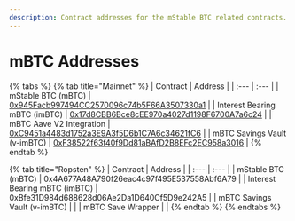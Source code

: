 ```yaml
---
description: Contract addresses for the mStable BTC related contracts.
---
```


# mBTC Addresses

{% tabs %}
{% tab title="Mainnet" %}
| Contract | Address |
| :--- | :--- |
| mStable BTC \(mBTC\) | [0x945Facb997494CC2570096c74b5F66A3507330a1](https://etherscan.io/address/0x945Facb997494CC2570096c74b5F66A3507330a1) |
| Interest Bearing mBTC \(imBTC\) | [0x17d8CBB6Bce8cEE970a4027d1198F6700A7a6c24](https://etherscan.io/address/0x17d8CBB6Bce8cEE970a4027d1198F6700A7a6c24) |
| mBTC Aave V2 Integration | [0xC9451a4483d1752a3E9A3f5D6b1C7A6c34621fC6](https://etherscan.io/address/0xC9451a4483d1752a3E9A3f5D6b1C7A6c34621fC6) |
| mBTC Savings Vault \(v-imBTC\) | [0xF38522f63f40f9Dd81aBAfD2B8EFc2EC958a3016](https://etherscan.io/address/0xF38522f63f40f9Dd81aBAfD2B8EFc2EC958a3016) |
{% endtab %}

{% tab title="Ropsten" %}
| Contract | Address |
| :--- | :--- |
| mStable BTC \(mBTC\) | 0x4A677A48A790f26eac4c97f495E537558Abf6A79 |
| Interest Bearing mBTC \(imBTC\) | 0xBfe31D984d688628d06Ae2Da1D640Cf5D9e242A5 |
| mBTC Savings Vault \(v-imBTC\) |  |
| mBTC Save Wrapper |  |
{% endtab %}
{% endtabs %}



